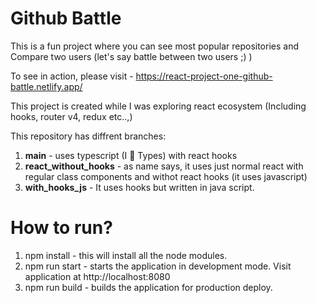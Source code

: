 # Github Battle

This is a fun project where you can see most popular repositories and Compare two users (let's say battle between two users ;) )

To see in action, please visit - https://react-project-one-github-battle.netlify.app/

This project is created while I was exploring react ecosystem (Including hooks, router v4, redux etc..,)

This repository has diffrent branches:
1) **main** - uses typescript (I 💓 Types) with react hooks
2) **react_without_hooks** - as name says, it uses just normal react with regular class components and withot react hooks (it uses javascript)
3) **with_hooks_js** - It uses hooks but written in java script.

# How to run?
1) npm install - this will install all the node modules.
2) npm run start - starts the application in development mode. Visit application at http://localhost:8080
3) npm run build - builds the application for production deploy.
